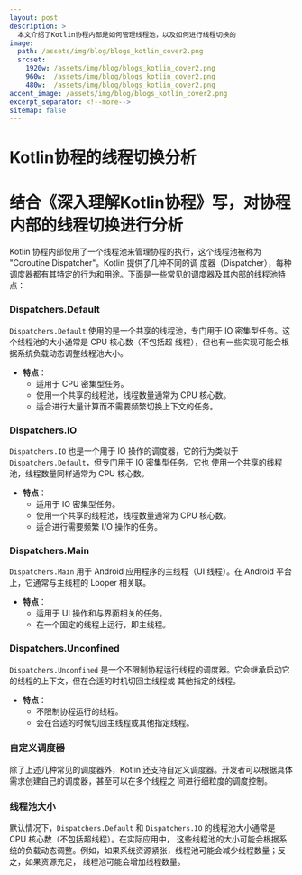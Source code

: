 ```yaml
---
layout: post
description: > 
  本文介绍了Kotlin协程内部是如何管理线程池，以及如何进行线程切换的
image: 
  path: /assets/img/blog/blogs_kotlin_cover2.png
  srcset: 
    1920w: /assets/img/blog/blogs_kotlin_cover2.png
    960w:  /assets/img/blog/blogs_kotlin_cover2.png
    480w:  /assets/img/blog/blogs_kotlin_cover2.png
accent_image: /assets/img/blog/blogs_kotlin_cover2.png
excerpt_separator: <!--more-->
sitemap: false
---
```

# Kotlin协程的线程切换分析
# 结合《深入理解Kotlin协程》写，对协程内部的线程切换进行分析

Kotlin 协程内部使用了一个线程池来管理协程的执行，这个线程池被称为 "Coroutine Dispatcher"。Kotlin 提供了几种不同的调
度器（Dispatcher），每种调度器都有其特定的行为和用途。下面是一些常见的调度器及其内部的线程池特点：

### Dispatchers.Default

`Dispatchers.Default` 使用的是一个共享的线程池，专门用于 IO 密集型任务。这个线程池的大小通常是 CPU 核心数（不包括超
线程），但也有一些实现可能会根据系统负载动态调整线程池大小。

- **特点**：
  - 适用于 CPU 密集型任务。
  - 使用一个共享的线程池，线程数量通常为 CPU 核心数。
  - 适合进行大量计算而不需要频繁切换上下文的任务。

### Dispatchers.IO

`Dispatchers.IO` 也是一个用于 IO 操作的调度器，它的行为类似于 `Dispatchers.Default`，但专门用于 IO 密集型任务。它也
使用一个共享的线程池，线程数量同样通常为 CPU 核心数。

- **特点**：
  - 适用于 IO 密集型任务。
  - 使用一个共享的线程池，线程数量通常为 CPU 核心数。
  - 适合进行需要频繁 I/O 操作的任务。

### Dispatchers.Main

`Dispatchers.Main` 用于 Android 应用程序的主线程（UI 线程）。在 Android 平台上，它通常与主线程的 Looper 相关联。

- **特点**：
  - 适用于 UI 操作和与界面相关的任务。
  - 在一个固定的线程上运行，即主线程。

### Dispatchers.Unconfined

`Dispatchers.Unconfined` 是一个不限制协程运行线程的调度器。它会继承启动它的线程的上下文，但在合适的时机切回主线程或
其他指定的线程。

- **特点**：
  - 不限制协程运行的线程。
  - 会在合适的时候切回主线程或其他指定线程。

### 自定义调度器

除了上述几种常见的调度器外，Kotlin 还支持自定义调度器。开发者可以根据具体需求创建自己的调度器，甚至可以在多个线程之
间进行细粒度的调度控制。

### 线程池大小

默认情况下，`Dispatchers.Default` 和 `Dispatchers.IO` 的线程池大小通常是 CPU 核心数（不包括超线程）。在实际应用中，
这些线程池的大小可能会根据系统的负载动态调整。例如，如果系统资源紧张，线程池可能会减少线程数量；反之，如果资源充足，
线程池可能会增加线程数量。
